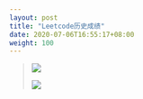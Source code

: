 ```yaml
---
layout: post
title: "Leetcode历史成绩"
date: 2020-07-06T16:55:17+08:00
weight: 100
---
```


> ![](pic/Leetcode-Milestone/1.png)
> 
> ![](pic/Leetcode-Milestone/2.png)
